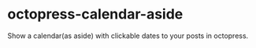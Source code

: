 octopress-calendar-aside
========================

Show a calendar(as aside) with clickable dates to your posts in octopress.